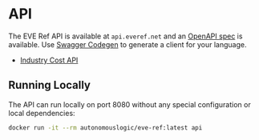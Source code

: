 # API

The EVE Ref API is available at `api.everef.net` and an [OpenAPI spec](https://github.com/autonomouslogic/eve-ref/blob/main/spec/eve-ref-api.yaml) is available.
Use [Swagger Codegen](https://swagger.io/tools/swagger-codegen/) to generate a client for your language.

* [Industry Cost API](industry-cost.md)

## Running Locally
The API can run locally on port 8080 without any special configuration or local dependencies:
```bash
docker run -it --rm autonomouslogic/eve-ref:latest api
```
